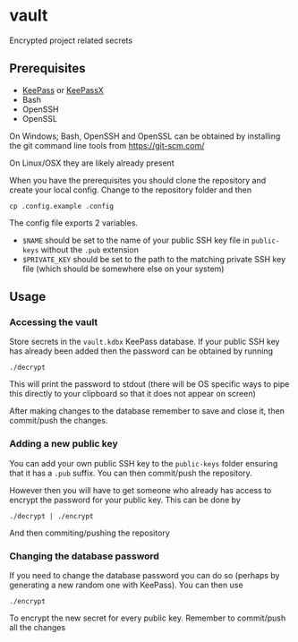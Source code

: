 # vault

Encrypted project related secrets

## Prerequisites

- [KeePass](http://keepass.info/) or [KeePassX](https://www.keepassx.org/)
- Bash
- OpenSSH
- OpenSSL

On Windows; Bash, OpenSSH and OpenSSL can be obtained by installing the git command line tools from https://git-scm.com/

On Linux/OSX they are likely already present

When you have the prerequisites you should clone the repository and create your local config. Change to the repository folder and then

```
cp .config.example .config
```

The config file exports 2 variables.

- `$NAME` should be set to the name of your public SSH key file in `public-keys` without the `.pub` extension
- `$PRIVATE_KEY` should be set to the path to the matching private SSH key file (which should be somewhere else on your system)

## Usage

### Accessing the vault

Store secrets in the `vault.kdbx` KeePass database. If your public SSH key has already been added then the password can be obtained by running

```
./decrypt
```

This will print the password to stdout (there will be OS specific ways to pipe this directly to your clipboard so that it does not appear on screen)

After making changes to the database remember to save and close it, then commit/push the changes.

### Adding a new public key

You can add your own public SSH key to the `public-keys` folder ensuring that it has a `.pub` suffix. You can then commit/push the repository.

However then you will have to get someone who already has access to encrypt the password for your public key. This can be done by

```
./decrypt | ./encrypt
```

And then commiting/pushing the repository

### Changing the database password

If you need to change the database password you can do so (perhaps by generating a new random one with KeePass). You can then use

```
./encrypt
```

To encrypt the new secret for every public key. Remember to commit/push all the changes

